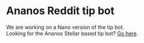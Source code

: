 # Ananos Reddit tip bot

We are working on a Nano version of the tip bot.  
Looking for the Ananos Stellar based tip bot? [Go here](https://github.com/swartbeens/ananos-stellar-reddit-tipbot).
